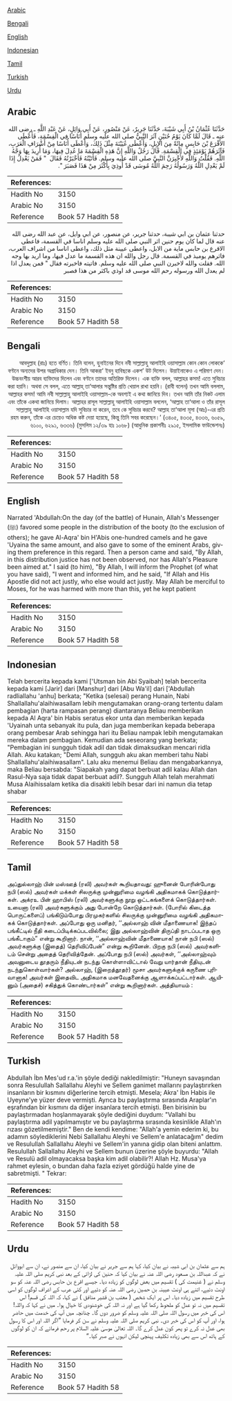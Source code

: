 [Arabic](#arabic)

[Bengali](#bengali)

[English](#english)

[Indonesian](#indonesian)

[Tamil](#tamil)

[Turkish](#turkish)

[Urdu](#urdu)

## Arabic


<div dir="rtl" lang="ar" style={{fontSize:'larger',backgroundColor:'#f8f9fa',padding:20}}>
حَدَّثَنَا عُثْمَانُ بْنُ أَبِي شَيْبَةَ، حَدَّثَنَا جَرِيرٌ، عَنْ مَنْصُورٍ، عَنْ أَبِي وَائِلٍ، عَنْ عَبْدِ اللَّهِ ـ رضى الله عنه ـ قَالَ لَمَّا كَانَ يَوْمُ حُنَيْنٍ آثَرَ النَّبِيُّ صلى الله عليه وسلم أُنَاسًا فِي الْقِسْمَةِ، فَأَعْطَى الأَقْرَعَ بْنَ حَابِسٍ مِائَةً مِنَ الإِبِلِ، وَأَعْطَى عُيَيْنَةَ مِثْلَ ذَلِكَ، وَأَعْطَى أُنَاسًا مِنْ أَشْرَافِ الْعَرَبِ، فَآثَرَهُمْ يَوْمَئِذٍ فِي الْقِسْمَةِ‏.‏ قَالَ رَجُلٌ وَاللَّهِ إِنَّ هَذِهِ الْقِسْمَةَ مَا عُدِلَ فِيهَا، وَمَا أُرِيدَ بِهَا وَجْهُ اللَّهِ‏.‏ فَقُلْتُ وَاللَّهِ لأُخْبِرَنَّ النَّبِيَّ صلى الله عليه وسلم‏.‏ فَأَتَيْتُهُ فَأَخْبَرْتُهُ فَقَالَ ‏ "‏ فَمَنْ يَعْدِلُ إِذَا لَمْ يَعْدِلِ اللَّهُ وَرَسُولُهُ رَحِمَ اللَّهُ مُوسَى قَدْ أُوذِيَ بِأَكْثَرَ مِنْ هَذَا فَصَبَرَ ‏"‏‏.‏
</div>
<div style={{backgroundColor:'#f8f9fa',padding:20, marginBottom: 10}}><table> <thead> <tr> <th>References:</th> <th></th> </tr> </thead> <tbody><tr><td>Hadith No</td><td>3150</td></tr><tr><td>Arabic No</td><td>3150</td></tr><tr><td>Reference</td><td>Book 57 Hadith 58</td></tr></tbody></table></div>


<div dir="rtl" lang="ar" style={{fontSize:'larger',backgroundColor:'#f8f9fa',padding:20}}>
حدثنا عثمان بن ابي شيبة، حدثنا جرير، عن منصور، عن ابي وايل، عن عبد الله رضى الله عنه قال لما كان يوم حنين اثر النبي صلى الله عليه وسلم اناسا في القسمة، فاعطى الاقرع بن حابس ماية من الابل، واعطى عيينة مثل ذلك، واعطى اناسا من اشراف العرب، فاثرهم يوميذ في القسمة. قال رجل والله ان هذه القسمة ما عدل فيها، وما اريد بها وجه الله. فقلت والله لاخبرن النبي صلى الله عليه وسلم. فاتيته فاخبرته فقال " فمن يعدل اذا لم يعدل الله ورسوله رحم الله موسى قد اوذي باكثر من هذا فصبر
</div>
<div style={{backgroundColor:'#f8f9fa',padding:20, marginBottom: 10}}><table> <thead> <tr> <th>References:</th> <th></th> </tr> </thead> <tbody><tr><td>Hadith No</td><td>3150</td></tr><tr><td>Arabic No</td><td>3150</td></tr><tr><td>Reference</td><td>Book 57 Hadith 58</td></tr></tbody></table></div>

## Bengali


<div dir="rtl" lang="bn" style={{fontSize:'larger',backgroundColor:'#f8f9fa',padding:20}}>
‘আবদুল্লাহ (রাঃ) হতে বর্ণিত। তিনি বলেন, হুনাইনের দিনে নবী সাল্লাল্লাহু আলাইহি ওয়াসাল্লাম কোন কোন লোককে বণ্টনে অন্যদের উপর অগ্রাধিকার দেন। তিনি আকরা‘ ইবনু হাবিছকে একশ’ উট দিলেন। উয়াইনাকেও এ পরিমাণ দেন। উচ্চবংশীয় আরব ব্যক্তিদের দিলেন এবং বণ্টনে তাদের অতিরিক্ত দিলেন। এক ব্যক্তি বলল, আল্লাহর কসম! এতে সুবিচার করা হয়নি। অথবা সে বলল, এতে আল্লাহ্ তা‘আলার সন্তুষ্টির প্রতি খেয়াল রাখা হয়নি। (রাবী বলেন) তখন আমি বললাম, আল্লাহর কসম! আমি নবী সাল্লাল্লাহু আলাইহি ওয়াসাল্লাম-কে অবশ্যই এ কথা জানিয়ে দিব। তখন আমি তাঁর নিকট এলাম এবং তাঁকে একথা জানিয়ে দিলাম। আল্লাহর রাসূল সাল্লাল্লাহু আলাইহি ওয়াসাল্লাম বললেন, ‘আল্লাহ তা‘আলা ও তাঁর রাসূল সাল্লাল্লাহু আলাইহি ওয়াসাল্লাম যদি সুবিচার না করেন, তবে কে সুবিচার করবে? আল্লাহ তা‘আলা মূসা (আঃ)-এর প্রতি রহম করুন, তাঁকে এর চেয়েও অধিক কষ্ট দেয়া হয়েছে, কিন্তু তিনি সবর করেছেন।’ (৩৪০৫, ৪৩৩৫, ৪৩৩৬, ৬০৫৯, ৬১০০, ৬২৯১, ৬৩৩৬) (মুসলিম ১২/৩৯ হাঃ ১০৬৮) (আধুনিক প্রকাশনীঃ ২৯১৫, ইসলামিক ফাউন্ডেশনঃ)
</div>
<div style={{backgroundColor:'#f8f9fa',padding:20, marginBottom: 10}}><table> <thead> <tr> <th>References:</th> <th></th> </tr> </thead> <tbody><tr><td>Hadith No</td><td>3150</td></tr><tr><td>Arabic No</td><td>3150</td></tr><tr><td>Reference</td><td>Book 57 Hadith 58</td></tr></tbody></table></div>

## English


<div dir="ltr" lang="en" style={{fontSize:'larger',backgroundColor:'#f8f9fa',padding:20}}>
Narrated 'Abdullah:On the day (of the battle) of Hunain, Allah's Messenger (ﷺ) favored some people in the distribution of the booty (to the exclusion of others); he gave Al-Aqra' bin H'Abis one-hundred camels and he gave 'Uyaina the same amount, and also gave to some of the eminent Arabs, giving them preference in this regard. Then a person came and said, "By Allah, in this distribution justice has not been observed, nor has Allah's Pleasure been aimed at." I said (to him), "By Allah, I will inform the Prophet (of what you have said), "I went and informed him, and he said, "If Allah and His Apostle did not act justly, who else would act justly. May Allah be merciful to Moses, for he was harmed with more than this, yet he kept patient
</div>
<div style={{backgroundColor:'#f8f9fa',padding:20, marginBottom: 10}}><table> <thead> <tr> <th>References:</th> <th></th> </tr> </thead> <tbody><tr><td>Hadith No</td><td>3150</td></tr><tr><td>Arabic No</td><td>3150</td></tr><tr><td>Reference</td><td>Book 57 Hadith 58</td></tr></tbody></table></div>

## Indonesian


<div dir="ltr" lang="id" style={{fontSize:'larger',backgroundColor:'#f8f9fa',padding:20}}>
Telah bercerita kepada kami ['Utsman bin Abi Syaibah] telah bercerita kepada kami [Jarir] dari [Manshur] dari [Abu Wa'il] dari ['Abdullah radliallahu 'anhu] berkata; "Ketika (selesai) perang Hunain, Nabi Shallallahu'alaihiwasallam lebih mengutamakan orang-orang tertentu dalam pembagian (harta rampasan perang) diantaranya Beliau memberikan kepada Al Aqra' bin Habis seratus ekor unta dan memberikan kepada 'Uyainah unta sebanyak itu pula, dan juga memberikan kepada beberapa orang pembesar Arab sehingga hari itu Beliau nampak lebih mengutamakan mereka dalam pembagian. Kemudian ada seseorang yang berkata; "Pembagian ini sungguh tidak adil dan tidak dimaksudkan mencari ridla Allah. Aku katakan; "Demi Allah, sungguh aku akan memberi tahu Nabi Shallallahu'alaihiwasallam". Lalu aku menemui Beliau dan mengabarkannya, maka Beliau bersabda: "Siapakah yang dapat berbuat adil kalau Allah dan Rasul-Nya saja tidak dapat berbuat adil?. Sungguh Allah telah merahmati Musa Alaihissalam ketika dia disakiti lebih besar dari ini namun dia tetap shabar
</div>
<div style={{backgroundColor:'#f8f9fa',padding:20, marginBottom: 10}}><table> <thead> <tr> <th>References:</th> <th></th> </tr> </thead> <tbody><tr><td>Hadith No</td><td>3150</td></tr><tr><td>Arabic No</td><td>3150</td></tr><tr><td>Reference</td><td>Book 57 Hadith 58</td></tr></tbody></table></div>

## Tamil


<div dir="ltr" lang="ta" style={{fontSize:'larger',backgroundColor:'#f8f9fa',padding:20}}>
அப்துல்லாஹ் பின் மஸ்ஊத் (ரலி) அவர்கள் கூறியதாவது: ஹுனைன் போரின்போது நபி (ஸல்) அவர்கள் மக்கள் சிலருக்கு முன்னுரிமை வழங்கி அதிகமாகக் கொடுத்தார்கள். அக்ரஉ பின் ஹாபிஸ் (ரலி) அவர்களுக்கு நூறு ஒட்டகங்களைக் கொடுத்தார்கள். உயைனா (ரலி) அவர்களுக்கும் அது போன்றே கொடுத்தார்கள். (போரில் கிடைத்த பொருட்களைப்) பங்கிடும்போது பிரமுகர்களில் சிலருக்கு முன்னுரிமை வழங்கி அதிகமாகக் கொடுத்தார்கள். அப்போது ஒரு மனிதர், ‘‘அல்லாஹ் வின் மீதாணையாக! இந்தப் பங்கீட்டில் நீதி கடைப்பிடிக்கப்படவில்லை; இது அல்லாஹ்வின் திருப்தி நாடப்படாத ஒரு பங்கீடாகும்” என்று கூறினார். நான், ‘‘அல்லாஹ்வின் மீதாணையாக! நான் நபி (ஸல்) அவர்களுக்கு (இதைத்) தெரிவிப்பேன்” என்று கூறினேன். பிறகு நபி (ஸல்) அவர்களிடம் சென்று அதைத் தெரிவித்தேன். அப்போது நபி (ஸல்) அவர்கள், ‘‘அல்லாஹ்வும் அவனுடைய தூதரும் நீதியுடன் நடந்து கொள்ளாவிட்டால் வேறு யார்தான் நீதியுடன் நடந்துகொள்வார்கள்? அல்லாஹ், (இறைத்தூதர்) மூசா அவர்களுக்குக் கருணை புரிவானாக! அவர்கள் இதைவிட அதிகமாக மனவேதனைக்கு ஆளாக்கப்பட்டார்கள். ஆயினும் (அதைச்) சகித்துக் கொண்டார்கள்” என்று கூறினார்கள். அத்தியாயம் :
</div>
<div style={{backgroundColor:'#f8f9fa',padding:20, marginBottom: 10}}><table> <thead> <tr> <th>References:</th> <th></th> </tr> </thead> <tbody><tr><td>Hadith No</td><td>3150</td></tr><tr><td>Arabic No</td><td>3150</td></tr><tr><td>Reference</td><td>Book 57 Hadith 58</td></tr></tbody></table></div>

## Turkish


<div dir="ltr" lang="tr" style={{fontSize:'larger',backgroundColor:'#f8f9fa',padding:20}}>
Abdullah İbn Mes'ud r.a.'in şöyle dediği nakledilmiştir: "Huneyn savaşından sonra Resulullah Sallallahu Aleyhi ve Sellem ganimet mallarını paylaştırırken insanların bir kısmını diğerlerine tercih etmişti. Mesela; Akra' İbn Habis ile Uyeyne'ye yüzer deve vermişti. Ayrıca bu paylaştırma sırasında Araplar'ın eşrafından bir kısmını da diğer insanlara tercih etmişti. Ben birisinin bu paylaştırmadan hoşlanmayarak şöyle dediğini duydum: "Vallahi bu paylaştırma adil yapılmamıştır ve bu paylaştırma sırasında kesinlikle Allah'ın rızası gözetilmemiştir." Ben de kendi kendime: "Allah'a yemin ederim ki, bu adamın söylediklerini Nebi Sallallahu Aleyhi ve Sellem'e anlatacağım" dedim ve Resulullah Sallallahu Aleyhi ve Sellem'in yanına gidip olan biteni anlattım. Resulullah Sallallahu Aleyhi ve Sellem bunun üzerine şöyle buyurdu: "Allah ve Resulü adil olmayacaksa başka kim adil olabilir?! Allah Hz. Musa'ya rahmet eylesin, o bundan daha fazla eziyet gördüğü halde yine de sabretmişti. " Tekrar:
</div>
<div style={{backgroundColor:'#f8f9fa',padding:20, marginBottom: 10}}><table> <thead> <tr> <th>References:</th> <th></th> </tr> </thead> <tbody><tr><td>Hadith No</td><td>3150</td></tr><tr><td>Arabic No</td><td>3150</td></tr><tr><td>Reference</td><td>Book 57 Hadith 58</td></tr></tbody></table></div>

## Urdu


<div dir="rtl" lang="ur" style={{fontSize:'larger',backgroundColor:'#f8f9fa',padding:20}}>
ہم سے عثمان بن ابی شیبہ نے بیان کیا، کہا ہم سے جریر نے بیان کیا، ان سے منصور نے، ان سے ابووائل نے کہ عبداللہ بن مسعود رضی اللہ عنہ نے بیان کیا کہ حنین کی لڑائی کے بعد نبی کریم صلی اللہ علیہ وسلم نے ( غنیمت کی ) تقسیم میں بعض لوگوں کو زیادہ دیا۔ جیسے اقرع بن حابس رضی اللہ عنہ کو سو اونٹ دئیے، اتنے ہی اونٹ عیینہ بن حصین رضی اللہ عنہ کو دئیے اور کئی عرب کے اشراف لوگوں کو اسی طرح تقسیم میں زیادہ دیا۔ اس پر ایک شخص ( معتب بن قشیر منافق ) نے کہا، کہ اللہ کی قسم! اس تقسیم میں نہ تو عدل کو ملحوظ رکھا گیا ہے اور نہ اللہ کی خوشنودی کا خیال ہوا۔ میں نے کہا کہ واللہ! اس کی خبر میں رسول اللہ صلی اللہ علیہ وسلم کو ضرور دوں گا۔ چنانچہ میں آپ کی خدمت میں حاضر ہوا، اور آپ کو اس کی خبر دی۔ نبی کریم صلی اللہ علیہ وسلم نے سن کر فرمایا ”اگر اللہ اور اس کا رسول بھی عدل نہ کرے تو پھر کون عدل کرے گا۔ اللہ تعالیٰ موسیٰ علیہ السلام پر رحم فرمائے کہ ان کو لوگوں کے ہاتھ اس سے بھی زیادہ تکلیف پہنچی لیکن انہوں نے صبر کیا۔“
</div>
<div style={{backgroundColor:'#f8f9fa',padding:20, marginBottom: 10}}><table> <thead> <tr> <th>References:</th> <th></th> </tr> </thead> <tbody><tr><td>Hadith No</td><td>3150</td></tr><tr><td>Arabic No</td><td>3150</td></tr><tr><td>Reference</td><td>Book 57 Hadith 58</td></tr></tbody></table></div>